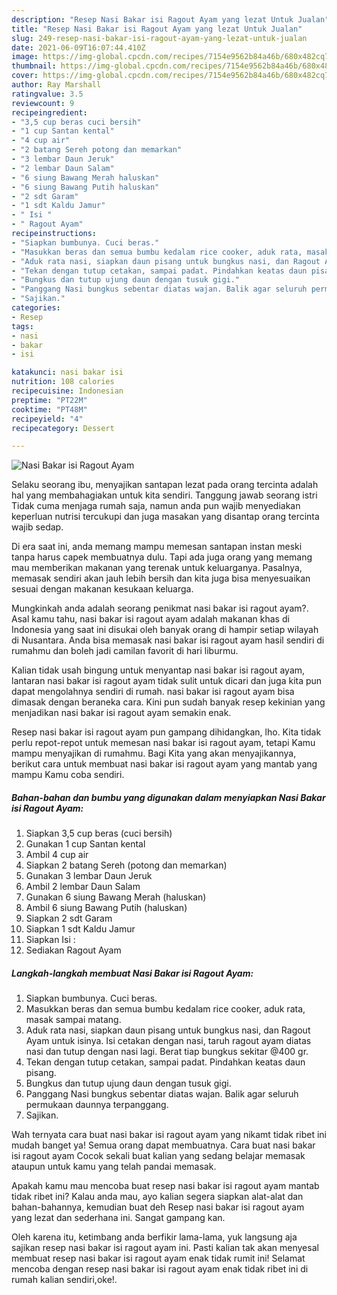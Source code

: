 ```yaml
---
description: "Resep Nasi Bakar isi Ragout Ayam yang lezat Untuk Jualan"
title: "Resep Nasi Bakar isi Ragout Ayam yang lezat Untuk Jualan"
slug: 249-resep-nasi-bakar-isi-ragout-ayam-yang-lezat-untuk-jualan
date: 2021-06-09T16:07:44.410Z
image: https://img-global.cpcdn.com/recipes/7154e9562b84a46b/680x482cq70/nasi-bakar-isi-ragout-ayam-foto-resep-utama.jpg
thumbnail: https://img-global.cpcdn.com/recipes/7154e9562b84a46b/680x482cq70/nasi-bakar-isi-ragout-ayam-foto-resep-utama.jpg
cover: https://img-global.cpcdn.com/recipes/7154e9562b84a46b/680x482cq70/nasi-bakar-isi-ragout-ayam-foto-resep-utama.jpg
author: Ray Marshall
ratingvalue: 3.5
reviewcount: 9
recipeingredient:
- "3,5 cup beras cuci bersih"
- "1 cup Santan kental"
- "4 cup air"
- "2 batang Sereh potong dan memarkan"
- "3 lembar Daun Jeruk"
- "2 lembar Daun Salam"
- "6 siung Bawang Merah haluskan"
- "6 siung Bawang Putih haluskan"
- "2 sdt Garam"
- "1 sdt Kaldu Jamur"
- " Isi "
- " Ragout Ayam"
recipeinstructions:
- "Siapkan bumbunya. Cuci beras."
- "Masukkan beras dan semua bumbu kedalam rice cooker, aduk rata, masak sampai matang."
- "Aduk rata nasi, siapkan daun pisang untuk bungkus nasi, dan Ragout Ayam untuk isinya. Isi cetakan dengan nasi, taruh ragout ayam diatas nasi dan tutup dengan nasi lagi. Berat tiap bungkus sekitar @400 gr."
- "Tekan dengan tutup cetakan, sampai padat. Pindahkan keatas daun pisang."
- "Bungkus dan tutup ujung daun dengan tusuk gigi."
- "Panggang Nasi bungkus sebentar diatas wajan. Balik agar seluruh permukaan daunnya terpanggang."
- "Sajikan."
categories:
- Resep
tags:
- nasi
- bakar
- isi

katakunci: nasi bakar isi 
nutrition: 108 calories
recipecuisine: Indonesian
preptime: "PT22M"
cooktime: "PT48M"
recipeyield: "4"
recipecategory: Dessert

---
```



![Nasi Bakar isi Ragout Ayam](https://img-global.cpcdn.com/recipes/7154e9562b84a46b/680x482cq70/nasi-bakar-isi-ragout-ayam-foto-resep-utama.jpg)

Selaku seorang ibu, menyajikan santapan lezat pada orang tercinta adalah hal yang membahagiakan untuk kita sendiri. Tanggung jawab seorang istri Tidak cuma menjaga rumah saja, namun anda pun wajib menyediakan keperluan nutrisi tercukupi dan juga masakan yang disantap orang tercinta wajib sedap.

Di era  saat ini, anda memang mampu memesan santapan instan meski tanpa harus capek membuatnya dulu. Tapi ada juga orang yang memang mau memberikan makanan yang terenak untuk keluarganya. Pasalnya, memasak sendiri akan jauh lebih bersih dan kita juga bisa menyesuaikan sesuai dengan makanan kesukaan keluarga. 



Mungkinkah anda adalah seorang penikmat nasi bakar isi ragout ayam?. Asal kamu tahu, nasi bakar isi ragout ayam adalah makanan khas di Indonesia yang saat ini disukai oleh banyak orang di hampir setiap wilayah di Nusantara. Anda bisa memasak nasi bakar isi ragout ayam hasil sendiri di rumahmu dan boleh jadi camilan favorit di hari liburmu.

Kalian tidak usah bingung untuk menyantap nasi bakar isi ragout ayam, lantaran nasi bakar isi ragout ayam tidak sulit untuk dicari dan juga kita pun dapat mengolahnya sendiri di rumah. nasi bakar isi ragout ayam bisa dimasak dengan beraneka cara. Kini pun sudah banyak resep kekinian yang menjadikan nasi bakar isi ragout ayam semakin enak.

Resep nasi bakar isi ragout ayam pun gampang dihidangkan, lho. Kita tidak perlu repot-repot untuk memesan nasi bakar isi ragout ayam, tetapi Kamu mampu menyajikan di rumahmu. Bagi Kita yang akan menyajikannya, berikut cara untuk membuat nasi bakar isi ragout ayam yang mantab yang mampu Kamu coba sendiri.

<!--inarticleads1-->

##### Bahan-bahan dan bumbu yang digunakan dalam menyiapkan Nasi Bakar isi Ragout Ayam:

1. Siapkan 3,5 cup beras (cuci bersih)
1. Gunakan 1 cup Santan kental
1. Ambil 4 cup air
1. Siapkan 2 batang Sereh (potong dan memarkan)
1. Gunakan 3 lembar Daun Jeruk
1. Ambil 2 lembar Daun Salam
1. Gunakan 6 siung Bawang Merah (haluskan)
1. Ambil 6 siung Bawang Putih (haluskan)
1. Siapkan 2 sdt Garam
1. Siapkan 1 sdt Kaldu Jamur
1. Siapkan  Isi :
1. Sediakan  Ragout Ayam




<!--inarticleads2-->

##### Langkah-langkah membuat Nasi Bakar isi Ragout Ayam:

1. Siapkan bumbunya. Cuci beras.
1. Masukkan beras dan semua bumbu kedalam rice cooker, aduk rata, masak sampai matang.
1. Aduk rata nasi, siapkan daun pisang untuk bungkus nasi, dan Ragout Ayam untuk isinya. Isi cetakan dengan nasi, taruh ragout ayam diatas nasi dan tutup dengan nasi lagi. Berat tiap bungkus sekitar @400 gr.
1. Tekan dengan tutup cetakan, sampai padat. Pindahkan keatas daun pisang.
1. Bungkus dan tutup ujung daun dengan tusuk gigi.
1. Panggang Nasi bungkus sebentar diatas wajan. Balik agar seluruh permukaan daunnya terpanggang.
1. Sajikan.




Wah ternyata cara buat nasi bakar isi ragout ayam yang nikamt tidak ribet ini mudah banget ya! Semua orang dapat membuatnya. Cara buat nasi bakar isi ragout ayam Cocok sekali buat kalian yang sedang belajar memasak ataupun untuk kamu yang telah pandai memasak.

Apakah kamu mau mencoba buat resep nasi bakar isi ragout ayam mantab tidak ribet ini? Kalau anda mau, ayo kalian segera siapkan alat-alat dan bahan-bahannya, kemudian buat deh Resep nasi bakar isi ragout ayam yang lezat dan sederhana ini. Sangat gampang kan. 

Oleh karena itu, ketimbang anda berfikir lama-lama, yuk langsung aja sajikan resep nasi bakar isi ragout ayam ini. Pasti kalian tak akan menyesal membuat resep nasi bakar isi ragout ayam enak tidak rumit ini! Selamat mencoba dengan resep nasi bakar isi ragout ayam enak tidak ribet ini di rumah kalian sendiri,oke!.

